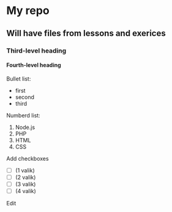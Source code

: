 # My repo
## Will have files from lessons and exerices
### Third-level heading
#### Fourth-level heading

Bullet list:
* first
* second
* third

Numberd list:
1. Node.js
2. PHP
3. HTML
4. CSS


Add checkboxes
- [ ] (1 valik)
- [ ] (2 valik)
- [ ] (3 valik)
- [ ] (4 valik)

Edit



